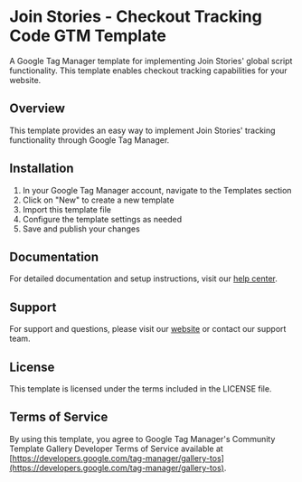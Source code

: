 # Join Stories - Checkout Tracking Code GTM Template

A Google Tag Manager template for implementing Join Stories' global script functionality. This template enables checkout tracking capabilities for your website.

## Overview

This template provides an easy way to implement Join Stories' tracking functionality through Google Tag Manager.

## Installation

1. In your Google Tag Manager account, navigate to the Templates section
2. Click on "New" to create a new template
3. Import this template file
4. Configure the template settings as needed
5. Save and publish your changes

## Documentation

For detailed documentation and setup instructions, visit our [help center](https://help.join-stories.com).

## Support

For support and questions, please visit our [website](https://join-stories.com) or contact our support team.

## License

This template is licensed under the terms included in the LICENSE file.

## Terms of Service

By using this template, you agree to Google Tag Manager's Community Template Gallery Developer Terms of Service available at [https://developers.google.com/tag-manager/gallery-tos](https://developers.google.com/tag-manager/gallery-tos).
